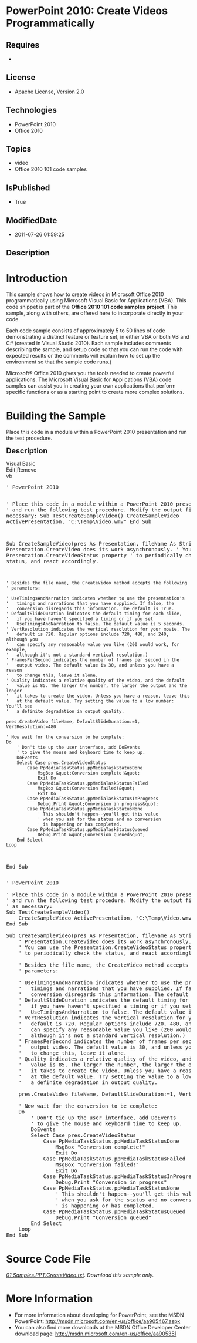 # PowerPoint 2010: Create Videos Programmatically
## Requires
* 
## License
* Apache License, Version 2.0
## Technologies
* PowerPoint 2010
* Office 2010
## Topics
* video
* Office 2010 101 code samples
## IsPublished
* True
## ModifiedDate
* 2011-07-26 01:59:25
## Description

<h1>Introduction</h1>
<p>This sample shows how to create videos in Microsoft Office 2010 programmatically using Microsoft Visual Basic for Applications (VBA). This code snippet is part of the
<strong>Office 2010 101 code samples project</strong>. This sample, along with others, are offered here to incorporate directly in your code.</p>
<p>Each code sample consists of approximately 5 to 50 lines of code demonstrating a distinct feature or feature set, in either VBA or both VB and C# (created in Visual Studio 2010). Each sample&nbsp;includes comments describing the sample, and setup code so
 that&nbsp;you can run the code with expected results or the comments will explain how to set up the environment so that the sample code runs.)</p>
<p class="Text">Microsoft&reg; Office 2010 gives you the tools needed to create powerful applications. The Microsoft Visual Basic for Applications (VBA) code samples can assist you in creating your own applications that perform specific functions or as a
 starting point to create more complex solutions.</p>
<h1><span>Building the Sample</span></h1>
<p>Place this code in a module within a PowerPoint 2010 presentation&nbsp;and run the&nbsp;test procedure.</p>
<p><span style="font-size:20px; font-weight:bold">Description</span></p>
<div class="scriptcode">
<div class="pluginEditHolder" pluginCommand="mceScriptCode">
<div class="title"><span>Visual Basic</span></div>
<div class="pluginLinkHolder"><span class="pluginEditHolderLink">Edit</span>|<span class="pluginRemoveHolderLink">Remove</span></div>
<span class="hidden">vb</span>
<pre class="hidden">' PowerPoint 2010

' Place this code in a module within a PowerPoint 2010 presentation,
' and run the following test procedure. Modify the output file name
' as necessary:
Sub TestCreateSampleVideo()
    CreateSampleVideo ActivePresentation, &quot;C:\Temp\Video.wmv&quot;
End Sub

Sub CreateSampleVideo(pres As Presentation, fileName As String)
    ' Presentation.CreateVideo does its work asynchronously.
    ' You can use the Presentation.CreateVideoStatus property
    ' to periodically check the status, and react accordingly.
   
    ' Besides the file name, the CreateVideo method accepts the following
    ' parameters:
   
    ' UseTimingsAndNarration indicates whether to use the presentation's
    '   timings and narrations that you have supplied. If false, the
    '   conversion disregards this information. The default is True.
    ' DefaultSlideDuration indicates the default timing for each slide,
    '   if you have haven't specified a timing or if you set
    '   UseTimingsAndNarration to false. The default value is 5 seconds.
    ' VertResolution indicates the vertical resolution for your movie. The
    '   default is 720. Regular options include 720, 480, and 240, although you
    '   can specify any reasonable value you like (200 would work, for example,
    '   although it's not a standard vertical resolution.)
    ' FramesPerSecond indicates the number of frames per second in the
    '   output video. The default value is 30, and unless you have a reason
    '   to change this, leave it alone.
    ' Quality indicates a relative quality of the video, and the default
    '   value is 85. The larger the number, the larger the output and the longer
    '   it takes to create the video. Unless you have a reason, leave this
    '   at the default value. Try setting the value to a low number: You'll see
    '   a definite degradation in output quality.
   
    pres.CreateVideo fileName, DefaultSlideDuration:=1, VertResolution:=480
   
    ' Now wait for the conversion to be complete:
    Do
        ' Don't tie up the user interface, add DoEvents
        ' to give the mouse and keyboard time to keep up.
        DoEvents
        Select Case pres.CreateVideoStatus
            Case PpMediaTaskStatus.ppMediaTaskStatusDone
                MsgBox &quot;Conversion complete!&quot;
                Exit Do
            Case PpMediaTaskStatus.ppMediaTaskStatusFailed
                MsgBox &quot;Conversion failed!&quot;
                Exit Do
            Case PpMediaTaskStatus.ppMediaTaskStatusInProgress
                Debug.Print &quot;Conversion in progress&quot;
            Case PpMediaTaskStatus.ppMediaTaskStatusNone
                ' This shouldn't happen--you'll get this value
                ' when you ask for the status and no conversion
                ' is happening or has completed.
            Case PpMediaTaskStatus.ppMediaTaskStatusQueued
                Debug.Print &quot;Conversion queued&quot;
        End Select
    Loop
End Sub
</pre>
<div class="preview">
<pre class="vb"><span class="visualBasic__com">'&nbsp;PowerPoint&nbsp;2010</span>&nbsp;
&nbsp;
<span class="visualBasic__com">'&nbsp;Place&nbsp;this&nbsp;code&nbsp;in&nbsp;a&nbsp;module&nbsp;within&nbsp;a&nbsp;PowerPoint&nbsp;2010&nbsp;presentation,</span>&nbsp;
<span class="visualBasic__com">'&nbsp;and&nbsp;run&nbsp;the&nbsp;following&nbsp;test&nbsp;procedure.&nbsp;Modify&nbsp;the&nbsp;output&nbsp;file&nbsp;name</span>&nbsp;
<span class="visualBasic__com">'&nbsp;as&nbsp;necessary:</span>&nbsp;
<span class="visualBasic__keyword">Sub</span>&nbsp;TestCreateSampleVideo()&nbsp;
&nbsp;&nbsp;&nbsp;&nbsp;CreateSampleVideo&nbsp;ActivePresentation,&nbsp;<span class="visualBasic__string">&quot;C:\Temp\Video.wmv&quot;</span>&nbsp;
<span class="visualBasic__keyword">End</span>&nbsp;<span class="visualBasic__keyword">Sub</span>&nbsp;
&nbsp;
<span class="visualBasic__keyword">Sub</span>&nbsp;CreateSampleVideo(pres&nbsp;<span class="visualBasic__keyword">As</span>&nbsp;Presentation,&nbsp;fileName&nbsp;<span class="visualBasic__keyword">As</span>&nbsp;<span class="visualBasic__keyword">String</span>)&nbsp;
&nbsp;&nbsp;&nbsp;&nbsp;<span class="visualBasic__com">'&nbsp;Presentation.CreateVideo&nbsp;does&nbsp;its&nbsp;work&nbsp;asynchronously.</span>&nbsp;
&nbsp;&nbsp;&nbsp;&nbsp;<span class="visualBasic__com">'&nbsp;You&nbsp;can&nbsp;use&nbsp;the&nbsp;Presentation.CreateVideoStatus&nbsp;property</span>&nbsp;
&nbsp;&nbsp;&nbsp;&nbsp;<span class="visualBasic__com">'&nbsp;to&nbsp;periodically&nbsp;check&nbsp;the&nbsp;status,&nbsp;and&nbsp;react&nbsp;accordingly.</span>&nbsp;
&nbsp;&nbsp;&nbsp;&nbsp;
&nbsp;&nbsp;&nbsp;&nbsp;<span class="visualBasic__com">'&nbsp;Besides&nbsp;the&nbsp;file&nbsp;name,&nbsp;the&nbsp;CreateVideo&nbsp;method&nbsp;accepts&nbsp;the&nbsp;following</span>&nbsp;
&nbsp;&nbsp;&nbsp;&nbsp;<span class="visualBasic__com">'&nbsp;parameters:</span>&nbsp;
&nbsp;&nbsp;&nbsp;&nbsp;
&nbsp;&nbsp;&nbsp;&nbsp;<span class="visualBasic__com">'&nbsp;UseTimingsAndNarration&nbsp;indicates&nbsp;whether&nbsp;to&nbsp;use&nbsp;the&nbsp;presentation's</span>&nbsp;
&nbsp;&nbsp;&nbsp;&nbsp;<span class="visualBasic__com">'&nbsp;&nbsp;&nbsp;timings&nbsp;and&nbsp;narrations&nbsp;that&nbsp;you&nbsp;have&nbsp;supplied.&nbsp;If&nbsp;false,&nbsp;the</span>&nbsp;
&nbsp;&nbsp;&nbsp;&nbsp;<span class="visualBasic__com">'&nbsp;&nbsp;&nbsp;conversion&nbsp;disregards&nbsp;this&nbsp;information.&nbsp;The&nbsp;default&nbsp;is&nbsp;True.</span>&nbsp;
&nbsp;&nbsp;&nbsp;&nbsp;<span class="visualBasic__com">'&nbsp;DefaultSlideDuration&nbsp;indicates&nbsp;the&nbsp;default&nbsp;timing&nbsp;for&nbsp;each&nbsp;slide,</span>&nbsp;
&nbsp;&nbsp;&nbsp;&nbsp;<span class="visualBasic__com">'&nbsp;&nbsp;&nbsp;if&nbsp;you&nbsp;have&nbsp;haven't&nbsp;specified&nbsp;a&nbsp;timing&nbsp;or&nbsp;if&nbsp;you&nbsp;set</span>&nbsp;
&nbsp;&nbsp;&nbsp;&nbsp;<span class="visualBasic__com">'&nbsp;&nbsp;&nbsp;UseTimingsAndNarration&nbsp;to&nbsp;false.&nbsp;The&nbsp;default&nbsp;value&nbsp;is&nbsp;5&nbsp;seconds.</span>&nbsp;
&nbsp;&nbsp;&nbsp;&nbsp;<span class="visualBasic__com">'&nbsp;VertResolution&nbsp;indicates&nbsp;the&nbsp;vertical&nbsp;resolution&nbsp;for&nbsp;your&nbsp;movie.&nbsp;The</span>&nbsp;
&nbsp;&nbsp;&nbsp;&nbsp;<span class="visualBasic__com">'&nbsp;&nbsp;&nbsp;default&nbsp;is&nbsp;720.&nbsp;Regular&nbsp;options&nbsp;include&nbsp;720,&nbsp;480,&nbsp;and&nbsp;240,&nbsp;although&nbsp;you</span>&nbsp;
&nbsp;&nbsp;&nbsp;&nbsp;<span class="visualBasic__com">'&nbsp;&nbsp;&nbsp;can&nbsp;specify&nbsp;any&nbsp;reasonable&nbsp;value&nbsp;you&nbsp;like&nbsp;(200&nbsp;would&nbsp;work,&nbsp;for&nbsp;example,</span>&nbsp;
&nbsp;&nbsp;&nbsp;&nbsp;<span class="visualBasic__com">'&nbsp;&nbsp;&nbsp;although&nbsp;it's&nbsp;not&nbsp;a&nbsp;standard&nbsp;vertical&nbsp;resolution.)</span>&nbsp;
&nbsp;&nbsp;&nbsp;&nbsp;<span class="visualBasic__com">'&nbsp;FramesPerSecond&nbsp;indicates&nbsp;the&nbsp;number&nbsp;of&nbsp;frames&nbsp;per&nbsp;second&nbsp;in&nbsp;the</span>&nbsp;
&nbsp;&nbsp;&nbsp;&nbsp;<span class="visualBasic__com">'&nbsp;&nbsp;&nbsp;output&nbsp;video.&nbsp;The&nbsp;default&nbsp;value&nbsp;is&nbsp;30,&nbsp;and&nbsp;unless&nbsp;you&nbsp;have&nbsp;a&nbsp;reason</span>&nbsp;
&nbsp;&nbsp;&nbsp;&nbsp;<span class="visualBasic__com">'&nbsp;&nbsp;&nbsp;to&nbsp;change&nbsp;this,&nbsp;leave&nbsp;it&nbsp;alone.</span>&nbsp;
&nbsp;&nbsp;&nbsp;&nbsp;<span class="visualBasic__com">'&nbsp;Quality&nbsp;indicates&nbsp;a&nbsp;relative&nbsp;quality&nbsp;of&nbsp;the&nbsp;video,&nbsp;and&nbsp;the&nbsp;default</span>&nbsp;
&nbsp;&nbsp;&nbsp;&nbsp;<span class="visualBasic__com">'&nbsp;&nbsp;&nbsp;value&nbsp;is&nbsp;85.&nbsp;The&nbsp;larger&nbsp;the&nbsp;number,&nbsp;the&nbsp;larger&nbsp;the&nbsp;output&nbsp;and&nbsp;the&nbsp;longer</span>&nbsp;
&nbsp;&nbsp;&nbsp;&nbsp;<span class="visualBasic__com">'&nbsp;&nbsp;&nbsp;it&nbsp;takes&nbsp;to&nbsp;create&nbsp;the&nbsp;video.&nbsp;Unless&nbsp;you&nbsp;have&nbsp;a&nbsp;reason,&nbsp;leave&nbsp;this</span>&nbsp;
&nbsp;&nbsp;&nbsp;&nbsp;<span class="visualBasic__com">'&nbsp;&nbsp;&nbsp;at&nbsp;the&nbsp;default&nbsp;value.&nbsp;Try&nbsp;setting&nbsp;the&nbsp;value&nbsp;to&nbsp;a&nbsp;low&nbsp;number:&nbsp;You'll&nbsp;see</span>&nbsp;
&nbsp;&nbsp;&nbsp;&nbsp;<span class="visualBasic__com">'&nbsp;&nbsp;&nbsp;a&nbsp;definite&nbsp;degradation&nbsp;in&nbsp;output&nbsp;quality.</span>&nbsp;
&nbsp;&nbsp;&nbsp;&nbsp;
&nbsp;&nbsp;&nbsp;&nbsp;pres.CreateVideo&nbsp;fileName,&nbsp;DefaultSlideDuration:=<span class="visualBasic__number">1</span>,&nbsp;VertResolution:=<span class="visualBasic__number">480</span>&nbsp;
&nbsp;&nbsp;&nbsp;&nbsp;
&nbsp;&nbsp;&nbsp;&nbsp;<span class="visualBasic__com">'&nbsp;Now&nbsp;wait&nbsp;for&nbsp;the&nbsp;conversion&nbsp;to&nbsp;be&nbsp;complete:</span>&nbsp;
&nbsp;&nbsp;&nbsp;&nbsp;<span class="visualBasic__keyword">Do</span>&nbsp;
&nbsp;&nbsp;&nbsp;&nbsp;&nbsp;&nbsp;&nbsp;&nbsp;<span class="visualBasic__com">'&nbsp;Don't&nbsp;tie&nbsp;up&nbsp;the&nbsp;user&nbsp;interface,&nbsp;add&nbsp;DoEvents</span>&nbsp;
&nbsp;&nbsp;&nbsp;&nbsp;&nbsp;&nbsp;&nbsp;&nbsp;<span class="visualBasic__com">'&nbsp;to&nbsp;give&nbsp;the&nbsp;mouse&nbsp;and&nbsp;keyboard&nbsp;time&nbsp;to&nbsp;keep&nbsp;up.</span>&nbsp;
&nbsp;&nbsp;&nbsp;&nbsp;&nbsp;&nbsp;&nbsp;&nbsp;DoEvents&nbsp;
&nbsp;&nbsp;&nbsp;&nbsp;&nbsp;&nbsp;&nbsp;&nbsp;<span class="visualBasic__keyword">Select</span>&nbsp;<span class="visualBasic__keyword">Case</span>&nbsp;pres.CreateVideoStatus&nbsp;
&nbsp;&nbsp;&nbsp;&nbsp;&nbsp;&nbsp;&nbsp;&nbsp;&nbsp;&nbsp;&nbsp;&nbsp;<span class="visualBasic__keyword">Case</span>&nbsp;PpMediaTaskStatus.ppMediaTaskStatusDone&nbsp;
&nbsp;&nbsp;&nbsp;&nbsp;&nbsp;&nbsp;&nbsp;&nbsp;&nbsp;&nbsp;&nbsp;&nbsp;&nbsp;&nbsp;&nbsp;&nbsp;MsgBox&nbsp;<span class="visualBasic__string">&quot;Conversion&nbsp;complete!&quot;</span>&nbsp;
&nbsp;&nbsp;&nbsp;&nbsp;&nbsp;&nbsp;&nbsp;&nbsp;&nbsp;&nbsp;&nbsp;&nbsp;&nbsp;&nbsp;&nbsp;&nbsp;<span class="visualBasic__keyword">Exit</span>&nbsp;<span class="visualBasic__keyword">Do</span>&nbsp;
&nbsp;&nbsp;&nbsp;&nbsp;&nbsp;&nbsp;&nbsp;&nbsp;&nbsp;&nbsp;&nbsp;&nbsp;<span class="visualBasic__keyword">Case</span>&nbsp;PpMediaTaskStatus.ppMediaTaskStatusFailed&nbsp;
&nbsp;&nbsp;&nbsp;&nbsp;&nbsp;&nbsp;&nbsp;&nbsp;&nbsp;&nbsp;&nbsp;&nbsp;&nbsp;&nbsp;&nbsp;&nbsp;MsgBox&nbsp;<span class="visualBasic__string">&quot;Conversion&nbsp;failed!&quot;</span>&nbsp;
&nbsp;&nbsp;&nbsp;&nbsp;&nbsp;&nbsp;&nbsp;&nbsp;&nbsp;&nbsp;&nbsp;&nbsp;&nbsp;&nbsp;&nbsp;&nbsp;<span class="visualBasic__keyword">Exit</span>&nbsp;<span class="visualBasic__keyword">Do</span>&nbsp;
&nbsp;&nbsp;&nbsp;&nbsp;&nbsp;&nbsp;&nbsp;&nbsp;&nbsp;&nbsp;&nbsp;&nbsp;<span class="visualBasic__keyword">Case</span>&nbsp;PpMediaTaskStatus.ppMediaTaskStatusInProgress&nbsp;
&nbsp;&nbsp;&nbsp;&nbsp;&nbsp;&nbsp;&nbsp;&nbsp;&nbsp;&nbsp;&nbsp;&nbsp;&nbsp;&nbsp;&nbsp;&nbsp;Debug.Print&nbsp;<span class="visualBasic__string">&quot;Conversion&nbsp;in&nbsp;progress&quot;</span>&nbsp;
&nbsp;&nbsp;&nbsp;&nbsp;&nbsp;&nbsp;&nbsp;&nbsp;&nbsp;&nbsp;&nbsp;&nbsp;<span class="visualBasic__keyword">Case</span>&nbsp;PpMediaTaskStatus.ppMediaTaskStatusNone&nbsp;
&nbsp;&nbsp;&nbsp;&nbsp;&nbsp;&nbsp;&nbsp;&nbsp;&nbsp;&nbsp;&nbsp;&nbsp;&nbsp;&nbsp;&nbsp;&nbsp;<span class="visualBasic__com">'&nbsp;This&nbsp;shouldn't&nbsp;happen--you'll&nbsp;get&nbsp;this&nbsp;value</span>&nbsp;
&nbsp;&nbsp;&nbsp;&nbsp;&nbsp;&nbsp;&nbsp;&nbsp;&nbsp;&nbsp;&nbsp;&nbsp;&nbsp;&nbsp;&nbsp;&nbsp;<span class="visualBasic__com">'&nbsp;when&nbsp;you&nbsp;ask&nbsp;for&nbsp;the&nbsp;status&nbsp;and&nbsp;no&nbsp;conversion</span>&nbsp;
&nbsp;&nbsp;&nbsp;&nbsp;&nbsp;&nbsp;&nbsp;&nbsp;&nbsp;&nbsp;&nbsp;&nbsp;&nbsp;&nbsp;&nbsp;&nbsp;<span class="visualBasic__com">'&nbsp;is&nbsp;happening&nbsp;or&nbsp;has&nbsp;completed.</span>&nbsp;
&nbsp;&nbsp;&nbsp;&nbsp;&nbsp;&nbsp;&nbsp;&nbsp;&nbsp;&nbsp;&nbsp;&nbsp;<span class="visualBasic__keyword">Case</span>&nbsp;PpMediaTaskStatus.ppMediaTaskStatusQueued&nbsp;
&nbsp;&nbsp;&nbsp;&nbsp;&nbsp;&nbsp;&nbsp;&nbsp;&nbsp;&nbsp;&nbsp;&nbsp;&nbsp;&nbsp;&nbsp;&nbsp;Debug.Print&nbsp;<span class="visualBasic__string">&quot;Conversion&nbsp;queued&quot;</span>&nbsp;
&nbsp;&nbsp;&nbsp;&nbsp;&nbsp;&nbsp;&nbsp;&nbsp;<span class="visualBasic__keyword">End</span>&nbsp;<span class="visualBasic__keyword">Select</span>&nbsp;
&nbsp;&nbsp;&nbsp;&nbsp;<span class="visualBasic__keyword">Loop</span>&nbsp;
<span class="visualBasic__keyword">End</span>&nbsp;<span class="visualBasic__keyword">Sub</span>&nbsp;
</pre>
</div>
</div>
</div>
<h1><span>Source Code File</span></h1>
<p><em><a id="25426" href="/site/view/file/25426/1/01.Samples.PPT.CreateVideo.txt">01.Samples.PPT.CreateVideo.txt</a>. Download this sample only.</em></p>
<h1>More Information</h1>
<ul>
<li>For more information about developing for PowerPoint, see the MSDN PowerPoint:
<a href="http://msdn.microsoft.com/en-us/office/aa905467.aspx">http://msdn.microsoft.com/en-us/office/aa905467.aspx</a>
</li><li>You can also find more downloads at the MSDN Office Developer Center download page:
<a href="http://msdn.microsoft.com/en-us/office/aa905351">http://msdn.microsoft.com/en-us/office/aa905351</a>
</li></ul>
